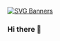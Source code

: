 [![SVG Banners](https://svg-banners.vercel.app/api?type=textBox&text1=UJWAL%20KU.%20YADAV%20&width=1200&height=300)](https://ujwal-yadav.github.io/personalwebsite/)
### Hi there 👋
